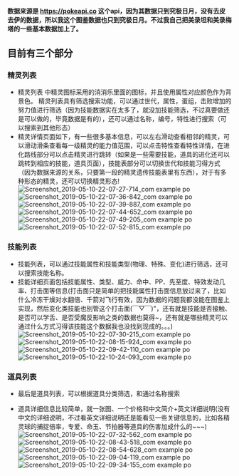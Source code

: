 #### 数据来源是 https://pokeapi.co 这个api，因为其数据只到究极日月，没有去皮去伊的数据，所以我这个图鉴数据也只到究极日月。不过我自己把美录坦和美录梅塔的一些基本数据加上了。

## 目前有三个部分
### 精灵列表

 - 精灵列表 中精灵图标采用的消消乐里面的图标，并且使用属性对应颜色作为背景色。
   精灵列表具有筛选搜索功能，可以通过世代，属性，蛋组，击败增加的努力值进行筛选（因为技能数据实在太多了，就没加技能筛选，不过真要做还是可以做的，毕竟数据是有的），还可以通过名称，编号，特性进行搜索（可以搜索到其他形态）
 - 精灵详情页面如下，有一些很多基本信息，可以左右滑动查看相邻的精灵，可以滑动滑条查看每一级精灵的能力值范围，可以点击特性查看特性详情，在进化路线部分可以点击精灵进行跳转（如果是一些需要技能，道具的进化还可以跳转到相应的技能，道具页面），技能表部分可以切换世代和技能习得方式（因为数据来源的关系，只要第一段的精灵遗传技能表里有东西），对于有多种形态的精灵，还可以切换精灵形态!
![Screenshot_2019-05-10-22-07-27-714_com example po](https://user-images.githubusercontent.com/44082279/57533557-ae575080-7370-11e9-87a9-9fffa8c1cbff.png)
![Screenshot_2019-05-10-22-07-36-842_com example po](https://user-images.githubusercontent.com/44082279/57533586-bd3e0300-7370-11e9-9e36-188d7a31a53f.png)
![Screenshot_2019-05-10-22-07-39-887_com example po](https://user-images.githubusercontent.com/44082279/57533596-c038f380-7370-11e9-9c58-8bc18f546216.png)
![Screenshot_2019-05-10-22-07-44-652_com example po](https://user-images.githubusercontent.com/44082279/57533604-c202b700-7370-11e9-8fbe-d73e280abf47.png)
![Screenshot_2019-05-10-22-07-49-205_com example po](https://user-images.githubusercontent.com/44082279/57533612-c4651100-7370-11e9-931b-55fab99f6aca.png)
![Screenshot_2019-05-10-22-07-52-815_com example po](https://user-images.githubusercontent.com/44082279/57533617-c62ed480-7370-11e9-8dd0-3f1faf093f8c.png)

### 技能列表
 - 技能列表，可以通过技能属性和技能类型(物理、特殊、变化)进行筛选，还可以搜索技能名称。
 - 技能详细页面包括技能属性、类型、威力、命中、PP、先至度、特效发动几率、打击面等信息(打击面只是简单的把技能属性打击面信息放过来了，比如什么冷冻干燥对水翻倍、千箭对飞行有效，因为数据的问题我都没能在图鉴上实现，然后变化类技能也别管这个打击面(￣▽￣)"，还有就是技能是否接触、是否可以学舌、是否受魔反影响之类的数据也莫得~，还有就是哪些精灵可以通过什么方式习得该技能这个数据我也没找到现成的。。。)
![Screenshot_2019-05-10-22-07-30-215_com example po](https://user-images.githubusercontent.com/44082279/57533631-d47cf080-7370-11e9-8bbb-d48f2bacee01.png)
![Screenshot_2019-05-10-22-08-15-924_com example po](https://user-images.githubusercontent.com/44082279/57533816-363d5a80-7371-11e9-9fdb-8343bee1c835.png)
![Screenshot_2019-05-10-22-09-42-110_com example po](https://user-images.githubusercontent.com/44082279/57533681-eeb6ce80-7370-11e9-9f6a-6cbb34a662eb.png)
![Screenshot_2019-05-10-22-10-24-093_com example po](https://user-images.githubusercontent.com/44082279/57533686-f1192880-7370-11e9-8f5c-baf7e9ae28a6.png)


### 道具列表

 - 最后是道具列表，可以根据道具分类筛选，和通过名称搜索
   
 - 道具详细信息比较简单，就一张图、一个价格和中文简介+英文详细说明(没有中文的详细说明，不过看英文详细说明还是能看见一些关键信息的，比如各精灵球的捕捉倍率，专爱、命玉、节拍器等道具的伤害加成什么的~~~)
![Screenshot_2019-05-10-22-07-32-562_com example po](https://user-images.githubusercontent.com/44082279/57533948-7ef51380-7371-11e9-9245-764b91fc7a17.png)
![Screenshot_2019-05-10-22-08-43-518_com example po](https://user-images.githubusercontent.com/44082279/57533951-80bed700-7371-11e9-8915-dea47c16a063.png)
![Screenshot_2019-05-10-22-08-54-628_com example po](https://user-images.githubusercontent.com/44082279/57533953-81576d80-7371-11e9-9a79-c23cd71d8623.png)
![Screenshot_2019-05-10-22-09-04-119_com example po](https://user-images.githubusercontent.com/44082279/57533955-81f00400-7371-11e9-90f9-07905690d476.png)
![Screenshot_2019-05-10-22-09-34-155_com example po](https://user-images.githubusercontent.com/44082279/57533960-83b9c780-7371-11e9-913b-d63d5e3d7e51.png)
